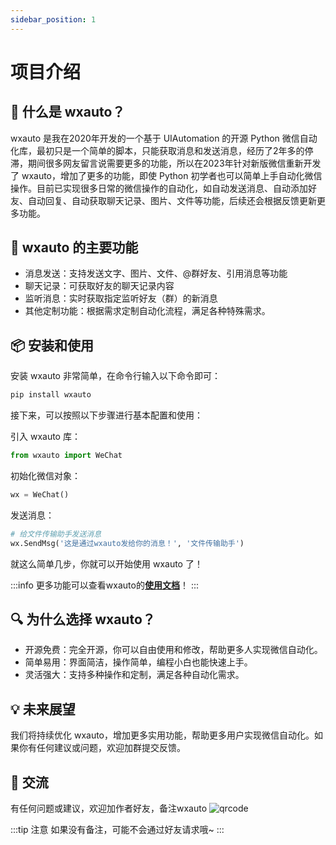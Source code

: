 ```yaml
---
sidebar_position: 1
---
```

# 项目介绍

## 🧐 什么是 wxauto？
wxauto 是我在2020年开发的一个基于 UIAutomation 的开源 Python 微信自动化库，最初只是一个简单的脚本，只能获取消息和发送消息，经历了2年多的停滞，期间很多网友留言说需要更多的功能，所以在2023年针对新版微信重新开发了 wxauto，增加了更多的功能，即使 Python 初学者也可以简单上手自动化微信操作。目前已实现很多日常的微信操作的自动化，如自动发送消息、自动添加好友、自动回复、自动获取聊天记录、图片、文件等功能，后续还会根据反馈更新更多功能。

## 🎯 wxauto 的主要功能

- 消息发送：支持发送文字、图片、文件、@群好友、引用消息等功能
- 聊天记录：可获取好友的聊天记录内容
- 监听消息：实时获取指定监听好友（群）的新消息
- 其他定制功能：根据需求定制自动化流程，满足各种特殊需求。

## 📦 安装和使用
安装 wxauto 非常简单，在命令行输入以下命令即可：

```bash
pip install wxauto
```
接下来，可以按照以下步骤进行基本配置和使用：

引入 wxauto 库：

```python
from wxauto import WeChat
```
初始化微信对象：

```python
wx = WeChat()
```
发送消息：

```python
# 给文件传输助手发送消息
wx.SendMsg('这是通过wxauto发给你的消息！', '文件传输助手')
```
就这么简单几步，你就可以开始使用 wxauto 了！

:::info
更多功能可以查看wxauto的[**使用文档**](/docs/category/入门文档)！
:::

## 🔍 为什么选择 wxauto？
- 开源免费：完全开源，你可以自由使用和修改，帮助更多人实现微信自动化。
- 简单易用：界面简洁，操作简单，编程小白也能快速上手。
- 灵活强大：支持多种操作和定制，满足各种自动化需求。

## 💡 未来展望
我们将持续优化 wxauto，增加更多实用功能，帮助更多用户实现微信自动化。如果你有任何建议或问题，欢迎加群提交反馈。

## 🤝 交流

有任何问题或建议，欢迎加作者好友，备注wxauto
![qrcode](/img/qrcode.png)

:::tip 注意
如果没有备注，可能不会通过好友请求哦~
:::
